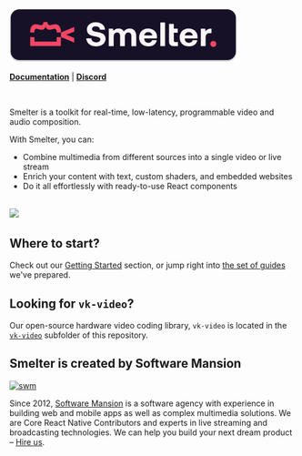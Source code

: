 <picture>
  <source media="(prefers-color-scheme: dark)" srcset="assets/smelter-logo-transparent.svg">
  <source media="(prefers-color-scheme: light)" srcset="assets/smelter-logo-background.svg">
  <img width="400" alt="Smelter" src="assets/smelter-logo-background.svg">
</picture>

<br>

**[Documentation](https://smelter.dev/docs)** | **[Discord](https://discord.gg/Cxj3rzTTag)**

<br>

Smelter is a toolkit for real-time, low-latency, programmable video and audio composition.

With Smelter, you can:
- Combine multimedia from different sources into a single video or live stream
- Enrich your content with text, custom shaders, and embedded websites
- Do it all effortlessly with ready-to-use React components

<br>

<div align="left">
  <image width="840" src="https://github.com/user-attachments/assets/892c1de4-57ca-4858-9f7d-a040aaf0e695"></image>
</div>

## Where to start?

Check out our [Getting Started](https://smelter.dev/docs) section, or jump right into [the set of guides](https://www.smelter.dev/ts-sdk/guides/quick-start/) we've prepared.

## Looking for `vk-video`?

Our open-source hardware video coding library, `vk-video` is located in the [`vk-video`](https://github.com/software-mansion/smelter/tree/master/vk-video) subfolder of this repository.

## Smelter is created by Software Mansion

[![swm](https://logo.swmansion.com/logo?color=white&variant=desktop&width=150&tag=smelter-github 'Software Mansion')](https://swmansion.com)

Since 2012, [Software Mansion](https://swmansion.com) is a software agency with experience in building web and mobile apps as well as complex multimedia solutions. We are Core React Native Contributors and experts in live streaming and broadcasting technologies. We can help you build your next dream product – [Hire us](https://swmansion.com/contact/projects?utm_source=smelter&utm_medium=readme).
